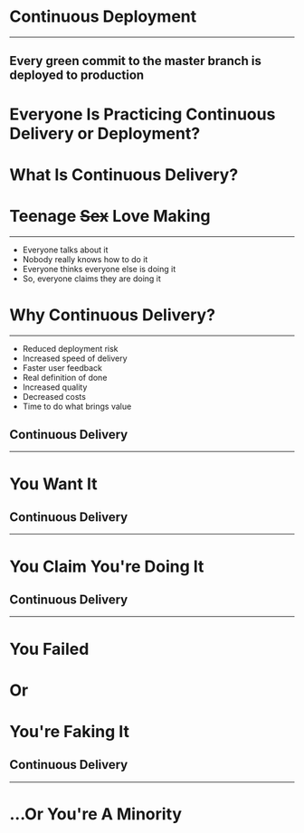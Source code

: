 <!-- .slide: data-background="../img/background/continuous-deployment.png" -->
# Continuous Deployment

---

## Every green commit to the master branch is deployed to production


<!-- .slide: data-background="../img/background/party.jpeg" -->
# Everyone Is Practicing Continuous Delivery or Deployment?


<!-- .slide: data-background="../img/background/why.jpg" -->
# What Is Continuous Delivery?


# Teenage ~~Sex~~ Love Making

---

* Everyone talks about it<!-- .element: class="fragment" -->
* Nobody really knows how to do it<!-- .element: class="fragment" -->
* Everyone thinks everyone else is doing it<!-- .element: class="fragment" -->
* So, everyone claims they are doing it<!-- .element: class="fragment" -->


<!-- .slide: data-background="../img/background/why.jpg" -->
# Why Continuous Delivery?

---

* Reduced deployment risk<!-- .element: class="fragment" -->
* Increased speed of delivery<!-- .element: class="fragment" -->
* Faster user feedback<!-- .element: class="fragment" -->
* Real definition of done<!-- .element: class="fragment" -->
* Increased quality<!-- .element: class="fragment" -->
* Decreased costs<!-- .element: class="fragment" -->
* Time to do what brings value<!-- .element: class="fragment" -->


<!-- .slide: data-background="../img/background/continuous-deployment.png" -->
## Continuous Delivery

---

# You Want It


<!-- .slide: data-background="../img/background/continuous-deployment.png" -->
## Continuous Delivery

---

# You Claim You're Doing It


<!-- .slide: data-background="../img/background/continuous-deployment.png" -->
## Continuous Delivery

---

# You Failed
# Or
# You're Faking It


<!-- .slide: data-background="../img/background/unicorn.jpg" -->
## Continuous Delivery

---

# ...Or You're A Minority